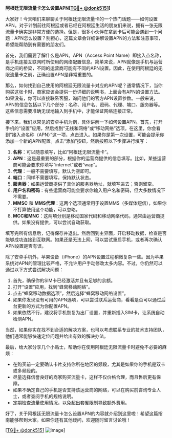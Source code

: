 **阿根廷无限流量卡怎么设置APN[[TG💪+ @donk5151](https://t.me/s/donk5151)]**

大家好！今天咱们来聊聊关于阿根廷无限流量卡的一个热门话题——如何设置APN。对于计划前往阿根廷或者已经在阿根廷生活的朋友们来说，拥有一张无限流量卡确实是非常方便的选择。但是，很多小伙伴在拿到卡后可能会遇到一个问题：APN怎么设置？别担心，这篇文章会详细讲解设置APN的方法和注意事项，希望能帮助到有需要的朋友们。

首先，我们需要了解什么是APN。APN（Access Point Name）即接入点名称，是手机连接互联网时所使用的网络配置信息。简单来说，APN就像是手机与运营商之间的桥梁，不同的运营商可能有不同的APN设置。因此，在使用阿根廷的无限流量卡之前，正确设置APN是非常重要的。

那么，如何找到自己使用的阿根廷无限流量卡对应的APN呢？通常情况下，当你购买这张卡时，商家应该会提供一份详细的说明书，上面会有APN的设置方法。如果没有，你可以直接联系客服，询问他们的官方APN设置参数。一般来说，APN的信息包括以下几个部分：名称、用户名、密码、代理、端口、服务器等。这些信息需要准确无误地输入到手机中，才能保证网络连接正常。

接下来，我们以常见的安卓手机为例，具体讲解一下如何设置APN。首先，打开手机的“设置”应用，然后找到“无线和网络”或“移动网络”选项。在这里，你会看到“接入点名称（APN）”这一项，点击进入。如果你是第一次设置，可能会提示你添加一个新的APN配置。点击“添加”按钮，然后按照以下步骤进行填写：

1. **名称**：可以随意填写，比如“阿根廷无限流量卡”。
2. **APN**：这是最重要的部分，根据你的运营商提供的信息填写。比如，某些运营商可能会要求你填写“internet”或者“wap”。
3. **代理**：一般不需要填写，默认为空即可。
4. **端口**：同样不需要填写，保持默认状态。
5. **服务器**：如果运营商提供了具体的服务器地址，就填写进去；否则留空。
6. **用户名和密码**：有些运营商可能会要求你输入用户名和密码，但大多数情况下不需要。
7. **MMSC** 和 **MMS代理**：这两个选项通常用于设置MMS（多媒体短信），如果你不打算使用这个功能，可以忽略。
8. **MCC和MNC**：这两项分别是移动国家代码和移动网络代码，通常由运营商提供。如果没有提供，可以尝试自动获取。

填写完所有信息后，记得保存并退出。然后回到主界面，开启移动数据，检查是否能够成功连接到互联网。如果还是无法上网，可以尝试重启手机，或者再次确认APN设置是否有误。

除了安卓手机外，苹果设备（iPhone）的APN设置过程稍微复杂一些。因为苹果系统对APN的管理比较严格，不允许用户手动修改太多内容。不过，你仍然可以通过以下方式尝试解决问题：

1. 首先，确保你的SIM卡已经激活并且有足够的余额。
2. 打开“设置”应用，找到“蜂窝移动网络”。
3. 点击“蜂窝移动数据选项”，然后选择“蜂窝移动网络设置”。
4. 如果你发现没有可用的APN选项，可以尝试联系运营商，看看是否可以通过后台更新的方式为你配置APN。
5. 如果依然不行，建议将手机恢复为出厂设置，并重新插入SIM卡，让系统自动检测APN。

当然，如果你实在找不到合适的解决方案，也可以考虑联系专业的技术支持团队，他们通常能够快速定位问题并给出有效的解决办法。

最后，给大家分享几个小贴士，帮助你在使用阿根廷无限流量卡时避免不必要的麻烦：

- 在购买前一定要确认卡片支持你所在地区的频段，尤其是如果你的手机是双卡或多频段的。
- 尽量选择信誉良好的商家购买流量卡，这样不仅价格合理，而且售后更有保障。
- 如果不确定自己的手机是否支持该运营商的网络，可以在购买前咨询专业人士，或者查阅手机的规格说明。
- 定期检查流量使用情况，以免超出套餐限制导致额外费用。

好了，关于阿根廷无限流量卡怎么设置APN的内容就介绍到这里啦！希望这篇指南能够帮到大家。如果你还有其他疑问，欢迎随时留言讨论哦！

[[TG💪+ @donk5151](https://t.me/s/donk5151) ![Image](https://i.postimg.cc/rwNCRYN7/Snipaste-2025-04-30-17-27-05.png)]